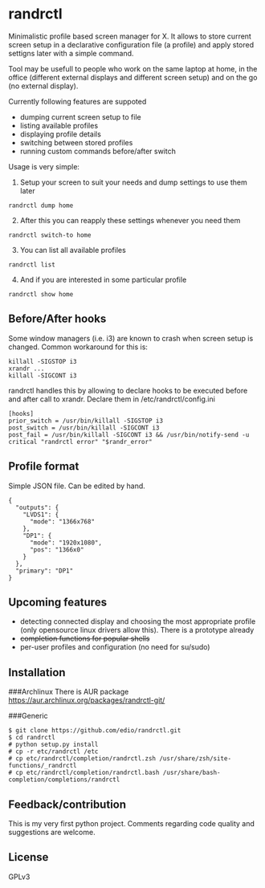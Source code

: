 randrctl
========

Minimalistic profile based screen manager for X. It allows to store current screen setup in a declarative configuration file (a profile) and apply stored settigns later with a simple command.

Tool may be usefull to people who work on the same laptop at home, in the office (different external displays and different screen setup) and on the go (no external display).

Currently following features are suppoted
* dumping current screen setup to file
* listing available profiles
* displaying profile details
* switching between stored profiles
* running custom commands before/after switch

Usage is very simple:

1. Setup your screen to suit your needs and dump settings to use them later

  ```randrctl dump home```

2. After this you can reapply these settings whenever you need them

  ```randrctl switch-to home```
  
3. You can list all available profiles

  ```randrctl list```
  
4. And if you are interested in some particular profile

  ```randrctl show home```
  

Before/After hooks
------------------

Some window managers (i.e. i3) are known to crash when screen setup is changed. Common workaround for this is:

```
killall -SIGSTOP i3
xrandr ...
killall -SIGCONT i3
```

randrctl handles this by allowing to declare hooks to be executed before and after call to xrandr. Declare them in /etc/randrctl/config.ini

```
[hooks]
prior_switch = /usr/bin/killall -SIGSTOP i3
post_switch = /usr/bin/killall -SIGCONT i3
post_fail = /usr/bin/killall -SIGCONT i3 && /usr/bin/notify-send -u critical "randrctl error" "$randr_error"
```

Profile format
--------------

Simple JSON file. Can be edited by hand.

```
{
  "outputs": {
    "LVDS1": {
      "mode": "1366x768"
    },
    "DP1": {
      "mode": "1920x1080",
      "pos": "1366x0"
    }
  },
  "primary": "DP1"
}  
```


Upcoming features
-----------------

* detecting connected display and choosing the most appropriate profile (only opensource linux drivers allow this). There is a prototype already
* ~~completion functions for popular shells~~
* per-user profiles and configuration (no need for su/sudo)

Installation
------------

###Archlinux
There is AUR package https://aur.archlinux.org/packages/randrctl-git/

###Generic

```
$ git clone https://github.com/edio/randrctl.git
$ cd randrctl
# python setup.py install
# cp -r etc/randrctl /etc
# cp etc/randrctl/completion/randrctl.zsh /usr/share/zsh/site-functions/_randrctl
# cp etc/randrctl/completion/randrctl.bash /usr/share/bash-completion/completions/randrctl
```

Feedback/contribution
---------------------

This is my very first python project. Comments regarding code quality and suggestions are welcome. 


License
-------
GPLv3
